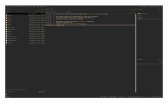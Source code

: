 
![screenshot](https://raw.githubusercontent.com/jacyl4/windterm-gruvbox-dark/refs/heads/main/screenshot.png)
